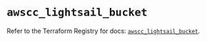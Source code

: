 # `awscc_lightsail_bucket`

Refer to the Terraform Registry for docs: [`awscc_lightsail_bucket`](https://registry.terraform.io/providers/hashicorp/awscc/0.70.0/docs/resources/lightsail_bucket).
